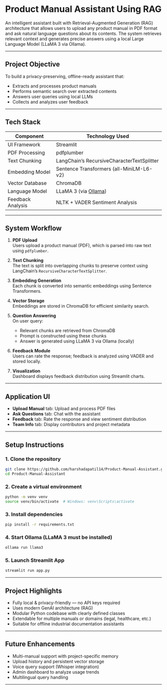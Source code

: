# Product Manual Assistant Using RAG

An intelligent assistant built with Retrieval-Augmented Generation (RAG) architecture that allows users to upload any product manual in PDF format and ask natural language questions about its contents. The system retrieves relevant context and generates precise answers using a local Large Language Model (LLaMA 3 via Ollama).

---

## Project Objective

To build a privacy-preserving, offline-ready assistant that:
- Extracts and processes product manuals
- Performs semantic search over extracted contents
- Answers user queries using local LLMs
- Collects and analyzes user feedback

---

## Tech Stack

| Component        | Technology Used                         |
|------------------|------------------------------------------|
| UI Framework     | Streamlit                               |
| PDF Processing   | pdfplumber                              |
| Text Chunking    | LangChain’s RecursiveCharacterTextSplitter |
| Embedding Model  | Sentence Transformers (all-MiniLM-L6-v2)|
| Vector Database  | ChromaDB                                |
| Language Model   | LLaMA 3 (via [Ollama](https://ollama.com)) |
| Feedback Analysis| NLTK + VADER Sentiment Analysis         |

---

## System Workflow

1. **PDF Upload**  
   Users upload a product manual (PDF), which is parsed into raw text using `pdfplumber`.

2. **Text Chunking**  
   The text is split into overlapping chunks to preserve context using LangChain’s `RecursiveCharacterTextSplitter`.

3. **Embedding Generation**  
   Each chunk is converted into semantic embeddings using Sentence Transformers.

4. **Vector Storage**  
   Embeddings are stored in ChromaDB for efficient similarity search.

5. **Question Answering**  
   On user query:
   - Relevant chunks are retrieved from ChromaDB
   - Prompt is constructed using these chunks
   - Answer is generated using LLaMA 3 via Ollama (locally)

6. **Feedback Module**  
   Users can rate the response; feedback is analyzed using VADER and stored locally.

7. **Visualization**  
   Dashboard displays feedback distribution using Streamlit charts.

---

## Application UI

- **Upload Manual** tab: Upload and process PDF files
- **Ask Questions** tab: Chat with the assistant
- **Feedback** tab: Rate the response and view sentiment distribution
- **Team Info** tab: Display contributors and project metadata

---

## Setup Instructions

### 1. Clone the repository

```bash
git clone https://github.com/harshadapatil14/Product-Manual-Assistant.git
cd Product-Manual-Assistant
````

### 2. Create a virtual environment

```bash
python -m venv venv
source venv/bin/activate  # Windows: venv\Scripts\activate
```

### 3. Install dependencies

```bash
pip install -r requirements.txt
```

### 4. Start Ollama (LLaMA 3 must be installed)

```bash
ollama run llama3
```

### 5. Launch Streamlit App

```bash
streamlit run app.py
```

---

## Project Highlights

* Fully local & privacy-friendly — no API keys required
* Uses modern GenAI architecture (RAG)
* Modular Python codebase with clearly defined classes
* Extendable for multiple manuals or domains (legal, healthcare, etc.)
* Suitable for offline industrial documentation assistants

---

## Future Enhancements

* Multi-manual support with project-specific memory
* Upload history and persistent vector storage
* Voice query support (Whisper integration)
* Admin dashboard to analyze usage trends
* Multilingual query handling

---
